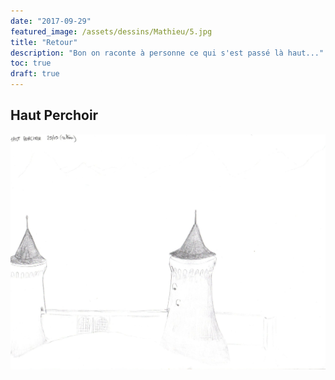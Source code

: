 ```yaml
---
date: "2017-09-29"
featured_image: /assets/dessins/Mathieu/5.jpg
title: "Retour"
description: "Bon on raconte à personne ce qui s'est passé là haut..."
toc: true
draft: true
---
```


## Haut Perchoir

![Dessin manquant](../../assets/dessins/Mathieu/5.jpg)
